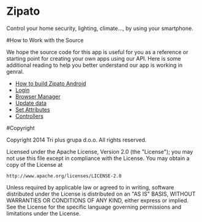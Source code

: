 # Zipato

Control your home security, lighting, climate..., by using your smartphone.

#How to Work with the Source

We hope the source code for this app is useful for you as a reference or starting point for creating your own apps using our API. Here is some additional reading to help you better understand our app is working in genral.

* [How to build Zipato Android](https://github.com/3plus/zipato-android-v2/blob/murielm/doc/BUILDING.md)
* [Login](https://github.com/3plus/zipato-android-v2/blob/murielm/doc/LOGIN.md)
* [Browser Manager](https://github.com/3plus/zipato-android-v2/blob/murielm/doc/BROWSERMANAGER.md)
* [Update data](https://github.com/3plus/zipato-android-v2/blob/murielm/doc/UPDATEUSERDATA.md)
* [Set Attributes](https://github.com/3plus/zipato-android-v2/blob/murielm/doc/SETATTRIBUTES.md)
* [Controllers](https://github.com/3plus/zipato-android-v2/blob/murielm/doc/CONTROLLERS.md)


#Copyright

Copyright 2014 Tri plus grupa d.o.o. All rights reserved.

Licensed under the Apache License, Version 2.0 (the "License");
you may not use this file except in compliance with the License.
You may obtain a copy of the License at

    http://www.apache.org/licenses/LICENSE-2.0

Unless required by applicable law or agreed to in writing, software
distributed under the License is distributed on an "AS IS" BASIS,
WITHOUT WARRANTIES OR CONDITIONS OF ANY KIND, either express or implied.
See the License for the specific language governing permissions and
limitations under the License.
